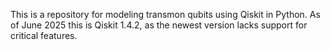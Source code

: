 This is a repository for modeling transmon qubits using Qiskit in Python. As of June 2025 this is Qiskit 1.4.2, as the newest version lacks support for critical features. 
